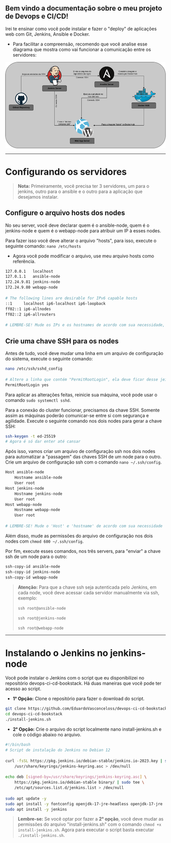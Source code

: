 ## Bem vindo a documentação sobre o meu projeto de Devops e CI/CD!

Irei te ensinar como você pode instalar e fazer o "deploy" de aplicações web com Git, Jenkins, Ansible e Docker.

- Para facilitar a compreensão, recomendo que você analise esse diagrama que mostra como vai funcionar a comunicação entre os servidores:

![diagrama do projeto](assets/projeto_devops.drawio.png)

---

# Configurando os servidores

> **Nota:** Primeiramente, você precisa ter 3 servidores, um para o jenkins, outro para o ansible e o outro para a aplicação que desejamos instalar.

## Configure o arquivo hosts dos nodes

No seu server, você deve declarar quem é o ansible-node, quem é o jenkins-node e quem é o webapp-node para atribuir um IP à esses nodes.

Para fazer isso você deve alterar o arquivo "hosts", para isso, execute o seguinte comando: `nano /etc/hosts`

- Agora você pode modificar o arquivo, use meu arquivo hosts como referência.

```bash
127.0.0.1	localhost
127.0.1.1	ansible-node
172.24.9.81 jenkins-node
172.24.9.80 webapp-node

# The following lines are desirable for IPv6 capable hosts
::1     localhost ip6-localhost ip6-loopback
ff02::1 ip6-allnodes
ff02::2 ip6-allrouters

# LEMBRE-SE! Mude os IPs e os hostnames de acordo com sua necessidade, um IP e hostname que sirvam para mim podem não servir para você e vice-versa.
```

## Crie uma chave SSH para os nodes

Antes de tudo, você deve mudar uma linha em um arquivo de configuração do sistema, execute o seguinte comando:

```bash
nano /etc/ssh/sshd_config

# Altere a linha que contém "PermitRootLogin", ela deve ficar desse jeito:
PermitRootLogin yes
```

Para aplicar as alterações feitas, reinicie sua máquina, você pode usar o comando `sudo systemctl sshd`.

Para a conexão do cluster funcionar, precisamos da chave SSH. Somente assim as máquinas poderão comunicar-se entre si com segurança e agilidade. Execute o seguinte comando nos dois nodes para gerar a chave SSH:

```bash
ssh-keygen -t ed-25519
# Agora é só dar enter até cansar
```

Após isso, vamos criar um arquivo de configuração ssh nos dois nodes para automatizar a "passagem" das chaves SSH de um node para o outro. Crie um arquivo de configuração ssh com o comando `nano ~/.ssh/config`.

```bash
Host ansible-node
    Hostname ansible-node
    User root
Host jenkins-node
    Hostname jenkins-node
    User root
Host webapp-node
    Hostname webapp-node
    User root

# LEMBRE-SE! Mude o 'Host' e 'hostname' de acordo com sua necessidade
```

Além disso, mude as permissões do arquivo de configuração nos dois nodes com `chmod 600 ~/.ssh/config`.

Por fim, execute esses comandos, nos três servers, para "enviar" a chave ssh de um node para o outro:

```bash
ssh-copy-id ansible-node
ssh-copy-id jenkins-node
ssh-copy-id webapp-node
```

> **Atenção:** Para que a chave ssh seja autenticada pelo Jenkins, em cada node, você deve acessar cada servidor manualmente via ssh, exemplo:
>
> `ssh root@ansible-node`
>
> `ssh root@jenkins-node`
>
> `ssh root@webapp-node`

---

# Instalando o Jenkins no jenkins-node

Você pode instalar o Jenkins com o script que eu disponibilizei no repositório devops-ci-cd-bookstack. Há duas maneiras que você pode ter acesso ao script.

- **1° Opção:** Clone o repositório para fazer o download do script.

```bash
git clone https://github.com/EduardoVasconceloss/devops-ci-cd-bookstack.git
cd devops-ci-cd-bookstack
./install-jenkins.sh
```

- **2° Opção:** Crie o arquivo do script localmente nano install-jenkins.sh e cole o código abaixo no arquivo.

```bash
#!/bin/bash
# Script de instalação do Jenkins no Debian 12

curl -fsSL https://pkg.jenkins.io/debian-stable/jenkins.io-2023.key | sudo tee \
    /usr/share/keyrings/jenkins-keyring.asc > /dev/null

echo deb [signed-by=/usr/share/keyrings/jenkins-keyring.asc] \
    https://pkg.jenkins.io/debian-stable binary/ | sudo tee \
    /etc/apt/sources.list.d/jenkins.list > /dev/null

sudo apt update -y
sudo apt install -y fontconfig openjdk-17-jre-headless openjdk-17-jre
sudo apt install -y jenkins
```

> **Lembre-se:** Se você optar por fazer a **2° opção**, você deve mudar as permissões do arquivo "install-jenkins.sh" com o comando `chmod +x install-jenkins.sh`. Agora para executar o script basta executar `./install-jenkins.sh`.
